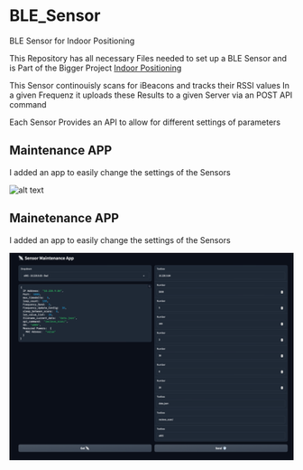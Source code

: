 # BLE_Sensor
BLE Sensor for Indoor Positioning

This Repository has all necessary Files needed to set up a BLE Sensor and is Part of the Bigger Project [Indoor Positioning](https://github.com/j-tobias/Indoor-Positioning)

This Sensor continouisly scans for iBeacons and tracks their RSSI values
In a given Frequenz it uploads these Results to a given Server via an POST API command

Each Sensor Provides an API to allow for different settings of parameters

## Maintenance APP
I added an app to easily change the settings of the Sensors

![alt text]([http://url/to/img.png](https://e.pcloud.link/publink/show?code=XZaiSnZg3cxPpnLhYf3jopdDk6qDSeGts27)https://e.pcloud.link/publink/show?code=XZaiSnZg3cxPpnLhYf3jopdDk6qDSeGts27)

## Mainetenance APP
I added an app to easily change the settings of the Sensors

![Screenshot_maintenanceAPP](Screenshot_maintenanceAPP.png)